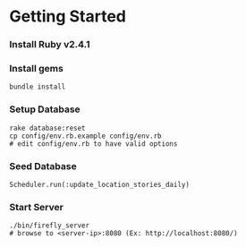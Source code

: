 # Getting Started

### Install Ruby v2.4.1

### Install gems

```
bundle install
```

### Setup Database

```
rake database:reset
cp config/env.rb.example config/env.rb
# edit config/env.rb to have valid options
```

### Seed Database

```
Scheduler.run(:update_location_stories_daily)
```

### Start Server

```
./bin/firefly_server
# browse to <server-ip>:8080 (Ex: http://localhost:8080/)
```
